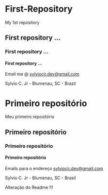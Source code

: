 ﻿# First-Repository
My 1st repository 
## First repository ...
### First repository ...
#### First repository ...
Email me @ sylviocjr.dev@gmail.com

Sylvio C. Jr - Blumenau, SC - Brazil

# Primeiro repositório
Meu primeiro repositório
## Primeiro repositório
### Primeiro repositório
#### Primeiro repositório
Emails para o endereço sylviocjr.dev@gmail.com

Sylvio C. Jr - Blumenau, SC - Brasil

Alteração do Readme !!!
